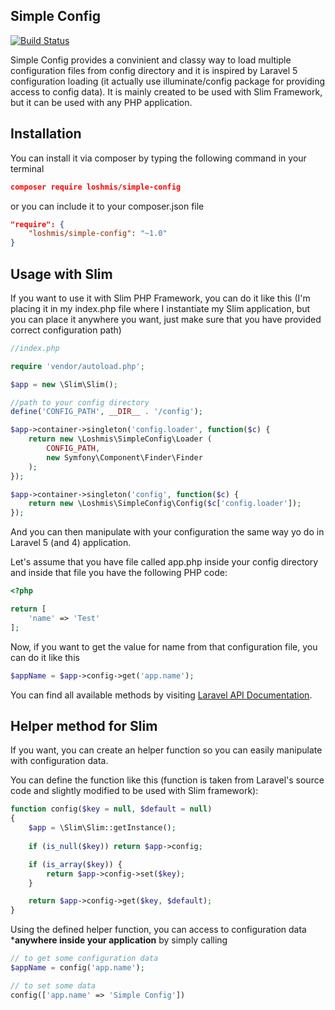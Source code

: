 ## Simple Config

[![Build Status](https://travis-ci.org/loshmis/simple-config.svg?branch=master)](https://travis-ci.org/loshmis/simple-config)

Simple Config provides a convinient and classy way to load multiple configuration files from config directory and it is
inspired by Laravel 5 configuration loading (it actually use illuminate/config package for providing access to config
data). It is mainly created to be used with Slim Framework, but it can be used with any PHP application.

## Installation

You can install it via composer by typing the following command in your terminal

```json
composer require loshmis/simple-config
```

or you can include it to your composer.json file 

```json
"require": {
    "loshmis/simple-config": "~1.0"
}
```

## Usage with Slim

If you want to use it with Slim PHP Framework, you can do it like this (I'm placing it in my index.php file where I instantiate my Slim application, but you can place it 
anywhere you want, just make sure that you have provided correct configuration path)

```php
//index.php

require 'vendor/autoload.php';

$app = new \Slim\Slim();

//path to your config directory
define('CONFIG_PATH', __DIR__ . '/config');

$app->container->singleton('config.loader', function($c) {
    return new \Loshmis\SimpleConfig\Loader (
        CONFIG_PATH,
        new Symfony\Component\Finder\Finder
    );
});

$app->container->singleton('config', function($c) {
    return new \Loshmis\SimpleConfig\Config($c['config.loader']);
});
```

And you can then manipulate with your configuration the same way yo do in Laravel 5 (and 4) application.

Let's assume that you have file called app.php inside your config directory and inside that file you have the following PHP code:

```php
<?php

return [
    'name' => 'Test'
];
```

Now, if you want to get the value for name from that configuration file, you can do it like this

```php
$appName = $app->config->get('app.name');
```

You can find all available methods by visiting [Laravel API Documentation](http://laravel.com/api/5.0/Illuminate/Config/Repository.html).
 
## Helper method for Slim

If you want, you can create an helper function so you can easily manipulate with configuration data. 

You can define the function like this (function is taken from Laravel's source code and slightly modified to be used with Slim framework):

```php
function config($key = null, $default = null)
{
    $app = \Slim\Slim::getInstance();
    
    if (is_null($key)) return $app->config;

    if (is_array($key)) {
        return $app->config->set($key);
    }

    return $app->config->get($key, $default);
}
```

Using the defined helper function, you can access to configuration data ***anywhere inside your application** by simply calling

```php
// to get some configuration data
$appName = config('app.name');

// to set some data
config(['app.name' => 'Simple Config'])
```




    
    
